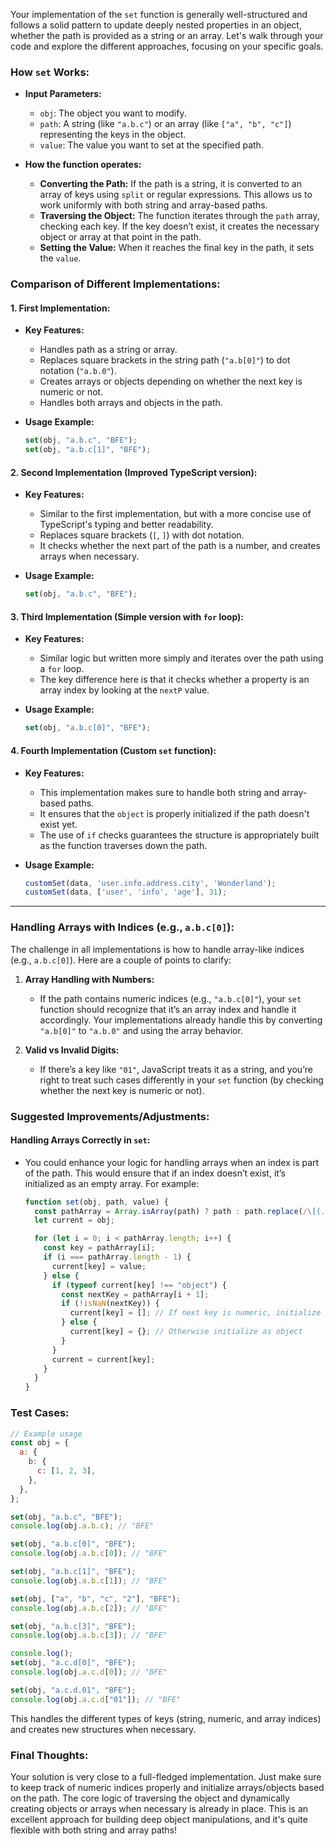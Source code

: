 Your implementation of the `set` function is generally well-structured and follows a solid pattern to update deeply nested properties in an object, whether the path is provided as a string or an array. Let's walk through your code and explore the different approaches, focusing on your specific goals.

### **How `set` Works:**
- **Input Parameters:**
  - `obj`: The object you want to modify.
  - `path`: A string (like `"a.b.c"`) or an array (like `["a", "b", "c"]`) representing the keys in the object.
  - `value`: The value you want to set at the specified path.

- **How the function operates:**
  - **Converting the Path:** If the path is a string, it is converted to an array of keys using `split` or regular expressions. This allows us to work uniformly with both string and array-based paths.
  - **Traversing the Object:** The function iterates through the `path` array, checking each key. If the key doesn’t exist, it creates the necessary object or array at that point in the path.
  - **Setting the Value:** When it reaches the final key in the path, it sets the `value`.

### **Comparison of Different Implementations:**

#### 1. **First Implementation:**
   - **Key Features:**
     - Handles path as a string or array.
     - Replaces square brackets in the string path (`"a.b[0]"`) to dot notation (`"a.b.0"`).
     - Creates arrays or objects depending on whether the next key is numeric or not.
     - Handles both arrays and objects in the path.

   - **Usage Example:**
     ```javascript
     set(obj, "a.b.c", "BFE");
     set(obj, "a.b.c[1]", "BFE");
     ```

#### 2. **Second Implementation (Improved TypeScript version):**
   - **Key Features:**
     - Similar to the first implementation, but with a more concise use of TypeScript's typing and better readability.
     - Replaces square brackets (`[`, `]`) with dot notation.
     - It checks whether the next part of the path is a number, and creates arrays when necessary.
     
   - **Usage Example:**
     ```typescript
     set(obj, "a.b.c", "BFE");
     ```

#### 3. **Third Implementation (Simple version with `for` loop):**
   - **Key Features:**
     - Similar logic but written more simply and iterates over the path using a `for` loop.
     - The key difference here is that it checks whether a property is an array index by looking at the `nextP` value.

   - **Usage Example:**
     ```javascript
     set(obj, "a.b.c[0]", "BFE");
     ```

#### 4. **Fourth Implementation (Custom `set` function):**
   - **Key Features:**
     - This implementation makes sure to handle both string and array-based paths.
     - It ensures that the `object` is properly initialized if the path doesn't exist yet.
     - The use of `if` checks guarantees the structure is appropriately built as the function traverses down the path.

   - **Usage Example:**
     ```javascript
     customSet(data, 'user.info.address.city', 'Wonderland');
     customSet(data, ['user', 'info', 'age'], 31);
     ```

---

### **Handling Arrays with Indices (e.g., `a.b.c[0]`):**
The challenge in all implementations is how to handle array-like indices (e.g., `a.b.c[0]`). Here are a couple of points to clarify:

1. **Array Handling with Numbers:** 
   - If the path contains numeric indices (e.g., `"a.b.c[0]"`), your `set` function should recognize that it’s an array index and handle it accordingly. Your implementations already handle this by converting `"a.b[0]"` to `"a.b.0"` and using the array behavior.

2. **Valid vs Invalid Digits:**
   - If there’s a key like `"01"`, JavaScript treats it as a string, and you’re right to treat such cases differently in your `set` function (by checking whether the next key is numeric or not).

### **Suggested Improvements/Adjustments:**

#### Handling Arrays Correctly in `set`:

- You could enhance your logic for handling arrays when an index is part of the path. This would ensure that if an index doesn’t exist, it’s initialized as an empty array. For example:
  
  ```javascript
  function set(obj, path, value) {
    const pathArray = Array.isArray(path) ? path : path.replace(/\[(.*)\]/g, ".$1").split(".");
    let current = obj;

    for (let i = 0; i < pathArray.length; i++) {
      const key = pathArray[i];
      if (i === pathArray.length - 1) {
        current[key] = value;
      } else {
        if (typeof current[key] !== "object") {
          const nextKey = pathArray[i + 1];
          if (!isNaN(nextKey)) {
            current[key] = []; // If next key is numeric, initialize as array
          } else {
            current[key] = {}; // Otherwise initialize as object
          }
        }
        current = current[key];
      }
    }
  }
  ```

### **Test Cases:**

```javascript
// Example usage
const obj = {
  a: {
    b: {
      c: [1, 2, 3],
    },
  },
};

set(obj, "a.b.c", "BFE");
console.log(obj.a.b.c); // "BFE"

set(obj, "a.b.c[0]", "BFE");
console.log(obj.a.b.c[0]); // "BFE"

set(obj, "a.b.c[1]", "BFE");
console.log(obj.a.b.c[1]); // "BFE"

set(obj, ["a", "b", "c", "2"], "BFE");
console.log(obj.a.b.c[2]); // "BFE"

set(obj, "a.b.c[3]", "BFE");
console.log(obj.a.b.c[3]); // "BFE"

console.log();
set(obj, "a.c.d[0]", "BFE");
console.log(obj.a.c.d[0]); // "BFE"

set(obj, "a.c.d.01", "BFE");
console.log(obj.a.c.d["01"]); // "BFE"
```

This handles the different types of keys (string, numeric, and array indices) and creates new structures when necessary.

### **Final Thoughts:**

Your solution is very close to a full-fledged implementation. Just make sure to keep track of numeric indices properly and initialize arrays/objects based on the path. The core logic of traversing the object and dynamically creating objects or arrays when necessary is already in place. This is an excellent approach for building deep object manipulations, and it's quite flexible with both string and array paths!